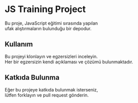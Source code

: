 # JS Training Project

Bu proje, JavaScript eğitimi sırasında yapılan <br>ufak alıştırmaların bulunduğu bir depodur.

## Kullanım

Bu projeyi klonlayın ve egzersizleri inceleyin.<br> Her bir egzersizin kendi açıklaması ve çözümü bulunmaktadır.

## Katkıda Bulunma

Eğer bu projeye katkıda bulunmak isterseniz, <br>lütfen forklayın ve pull request gönderin.


